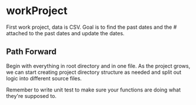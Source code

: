 # workProject
First work project, data is CSV.
Goal is to find the past dates and the # attached to the past dates and update the dates.

## Path Forward
Begin with everything in root directory and in one file.  As the project grows, we can start creating project directory structure as needed and split out logic into different source files.

Remember to write unit test to make sure your functions are doing what they're supposed to.

